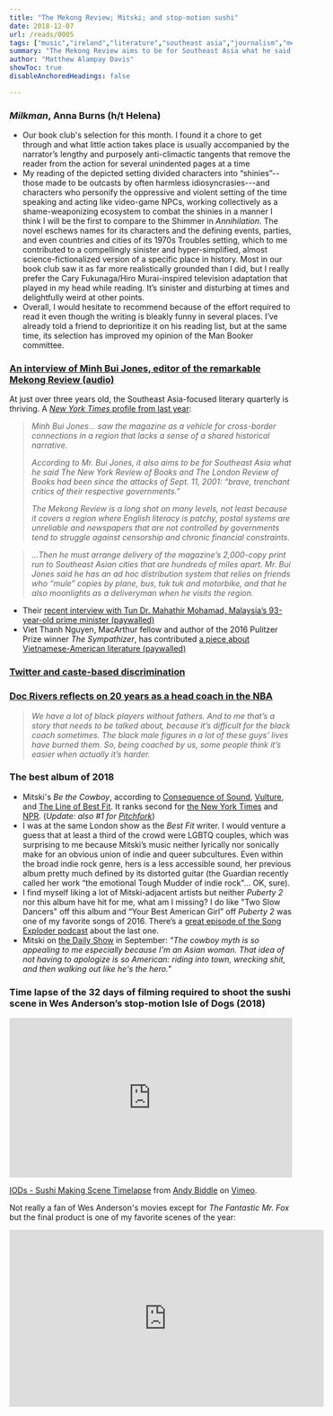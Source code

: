 ```yaml
---
title: "The Mekong Review; Mitski; and stop-motion sushi"
date: 2018-12-07
url: /reads/0005
tags: ["music","ireland","literature","southeast asia","journalism","media","social media","caste","basketball","movies"]
summary: "The Mekong Review aims to be for Southeast Asia what he said The New York Review of Books and The London Review of Books had been since 9/11: 'brave, trenchant critics of their respective governments.' It's a long shot on many levels, not least because it covers a region where English literacy is patchy, postal systems are unreliable and newspapers that are not controlled by governments tend to struggle against censorship and chronic financial constraints. Editor in chief Minh Bui Jones moonlights as a deliveryman when he visits the region."
author: "Matthew Alampay Davis"
showToc: true
disableAnchoredHeadings: false

---
```


### *Milkman*, Anna Burns (h/t Helena)

+ Our book club's selection for this month. I found it a chore to get through and what little action takes place is usually accompanied by the narrator’s lengthy and purposely anti-climactic tangents that remove the reader from the action for several unindented pages at a time
+ My reading of the depicted setting divided characters into “shinies”--those made to be outcasts by often harmless idiosyncrasies---and characters who personify the oppressive and violent setting of the time speaking and acting like video-game NPCs, working collectively as a shame-weaponizing ecosystem to combat the shinies in a manner I think I will be the first to compare to the Shimmer in *Annihilation*. The novel eschews names for its characters and the defining events, parties, and even countries and cities of its 1970s Troubles setting, which to me contributed to a compellingly sinister and hyper-simplified, almost science-fictionalized version of a specific place in history. Most in our book club saw it as far more realistically grounded than I did, but I really prefer the Cary Fukunaga/Hiro Murai-inspired television adaptation that played in my head while reading. It’s sinister and disturbing at times and delightfully weird at other points.
+ Overall, I would hesitate to recommend because of the effort required to read it even though the writing is bleakly funny in several places. I’ve already told a friend to deprioritize it on his reading list, but at the same time, its selection has improved my opinion of the Man Booker committee.

### [An interview of Minh Bui Jones, editor of the remarkable Mekong Review (audio)](https://www.abc.net.au/radionational/programs/saturdayextra/mekong-review-southeast-asia-literary-press-freedom-politics/10572376)

At just over three years old, the Southeast Asia-focused literary quarterly is thriving. A [*New York Times* profile from last year](https://www.nytimes.com/2017/12/08/books/magazine-mekong-review-southeast-asia-literature.html):

> *Minh Bui Jones... saw the magazine as a vehicle for cross-border connections in a region that lacks a sense of a shared historical narrative.*
> 
> *According to Mr. Bui Jones, it also aims to be for Southeast Asia what he said The New York Review of Books and The London Review of Books had been since the attacks of Sept. 11, 2001: “brave, trenchant critics of their respective governments.”*
> 
> *The Mekong Review is a long shot on many levels, not least because it covers a region where English literacy is patchy, postal systems are unreliable and newspapers that are not controlled by governments tend to struggle against censorship and chronic financial constraints.*

> *...Then he must arrange delivery of the magazine’s 2,000-copy print run to Southeast Asian cities that are hundreds of miles apart. Mr. Bui Jones said he has an ad hoc distribution system that relies on friends who “mule” copies by plane, bus, tuk tuk and motorbike, and that he also moonlights as a deliveryman when he visits the region.*

+ Their [recent interview with Tun Dr. Mahathir Mohamad, Malaysia’s 93-year-old prime minister (paywalled)](https://mekongreview.com/back-to-power/)
+ Viet Thanh Nguyen, MacArthur fellow and author of the 2016 Pulitzer Prize winner *The Sympathizer*, has contributed [a piece about Vietnamese-American literature (paywalled)](https://mekongreview.com/out-of-the-box/)

### [Twitter and caste-based discrimination](https://www.nytimes.com/2018/12/03/opinion/twitter-india-caste-trolls.html?fbclid=IwAR2e8hKDqGxJKnY4_JypQidPJfev3YM7VeIFPbEWtH19-VZdG3FkTkOjnSA&smid=fb-nytopinion&smtyp=cur)

### [Doc Rivers reflects on 20 years as a head coach in the NBA](http://theundefeated.com/features/doc-rivers-what-ive-learned-in-20-seasons-as-an-nba-head-coach/)

> *We have a lot of black players without fathers. And to me that’s a story that needs to be talked about, because it’s difficult for the black coach sometimes. The black male figures in a lot of these guys’ lives have burned them. So, being coached by us, some people think it’s easier when actually it’s harder.*

### The best album of 2018

+ Mitski's *Be the Cowboy*, according to [Consequence of Sound](https://consequenceofsound.net/2018/12/top-50-albums-of-2018/), [Vulture](https://www.vulture.com/2018/12/best-albums-2018.html), and [The Line of Best Fit](https://www.thelineofbestfit.com/features/listomania/best-albums-of-2018). It ranks second for [the New York Times](https://www.nytimes.com/2018/12/06/arts/music/best-albums.html?smtyp=cur&smid=tw-nytimes) and [NPR](https://www.npr.org/2018/12/04/671206573/the-50-best-albums-of-2018-page-1?utm_source=twitter.com&utm_medium=social&utm_campaign=nprmusic&utm_term=music&utm_content=203004&t=1544134031753). (*Update: also #1 for [Pitchfork](https://pitchfork.com/features/lists-and-guides/the-50-best-albums-of-2018/?page=5)*)
+ I was at the same London show as the *Best Fit* writer. I would venture a guess that at least a third of the crowd were LGBTQ couples, which was surprising to me because Mitski’s music neither lyrically nor sonically make for an obvious union of indie and queer subcultures. Even within the broad indie rock genre, hers is a less accessible sound, her previous album pretty much defined by its distorted guitar (the Guardian recently called her work “the emotional Tough Mudder of indie rock"... OK, sure).
+ I find myself liking a lot of Mitski-adjacent artists but neither *Puberty 2* nor this album have hit for me, what am I missing? I do like "Two Slow Dancers" off this album and “Your Best American Girl” off *Puberty 2* was one of my favorite songs of 2016. There’s a [great episode of the Song Exploder podcast](http://songexploder.net/mitski) about the last one.
+ Mitski on [the Daily Show](http://www.cc.com/video-clips/oltnxn/the-daily-show-with-trevor-noah-mitski---embracing-a-uniquely-american-mythos-with--be-the-cowboy----extended-interview) in September: *"The cowboy myth is so appealing to me especially because I'm an Asian woman. That idea of not having to apologize is so American: riding into town, wrecking shit, and then walking out like he's the hero."*

### Time lapse of the 32 days of filming required to shoot the sushi scene in Wes Anderson’s stop-motion Isle of Dogs (2018)

<div style="padding:56.25% 0 0 0;position:relative;"><iframe src="https://player.vimeo.com/video/302344978?h=cb7d4cdbde" style="position:absolute;top:0;left:0;width:100%;height:100%;" frameborder="0" allow="autoplay; fullscreen; picture-in-picture" allowfullscreen></iframe></div><script src="https://player.vimeo.com/api/player.js"></script>
<p><a href="https://vimeo.com/302344978">IODs - Sushi Making Scene Timelapse</a> from <a href="https://vimeo.com/andybiddle">Andy Biddle</a> on <a href="https://vimeo.com">Vimeo</a>.</p>

Not really a fan of Wes Anderson's movies except for *The Fantastic Mr. Fox* but the final product is one of my favorite scenes of the year:

<iframe width="560" height="315" src="https://www.youtube.com/embed/enuua9-1Y5Q?si=Nnu_uKaFtaTekyoe" title="YouTube video player" frameborder="0" allow="accelerometer; autoplay; clipboard-write; encrypted-media; gyroscope; picture-in-picture; web-share" allowfullscreen></iframe>